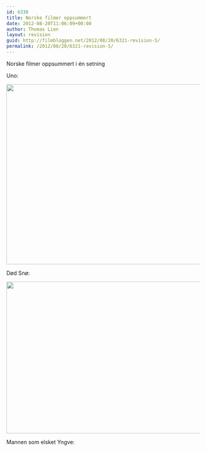 ```yaml
---
id: 6336
title: Norske filmer oppsummert
date: 2012-08-20T11:06:09+00:00
author: Thomas Lien
layout: revision
guid: http://filmbloggen.net/2012/08/20/6321-revision-5/
permalink: /2012/08/20/6321-revision-5/
---
```

Norske filmer oppsummert i én setning

Uno:

<a href="http://filmbloggen.net/?attachment_id=6331" rel="attachment wp-att-6331"><img class="alignnone size-full wp-image-6331" src="http://filmbloggen.net/wp-content/uploads//2012/08/Uno-ferdig.jpg" alt="" width="705" height="470" /></a>

Død Snø:

<a href="http://filmbloggen.net/?attachment_id=6322" rel="attachment wp-att-6322"><img class="alignnone size-full wp-image-6322" src="http://filmbloggen.net/wp-content/uploads//2012/08/dod-sno.jpg" alt="" width="707" height="396" /></a>

Mannen som elsket Yngve: